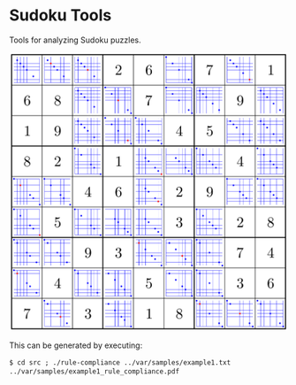 # Sudoku Tools

Tools for analyzing Sudoku puzzles.

![Example highlighting requirements for rule compliance](var/demo/example1_rule_compliance.png)

This can be generated by executing:

```shell
$ cd src ; ./rule-compliance ../var/samples/example1.txt ../var/samples/example1_rule_compliance.pdf
```

